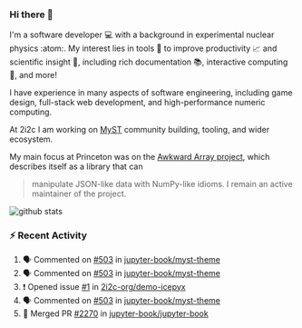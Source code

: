 ### Hi there 👋 

I'm a software developer 💻 with a background in experimental nuclear physics :atom:. My interest lies in tools :wrench: to improve productivity :chart_with_upwards_trend: and scientific insight :telescope:, including rich documentation 📚, interactive computing 🧮, and more! 

I have experience in many aspects of software engineering, including game design, full-stack web development, and high-performance numeric computing. 

At 2i2c I am working on [MyST](https://github.com/jupyter-book/mystmd) community building, tooling, and wider ecosystem. 

My main focus at Princeton was on the [Awkward Array project](awkward-array.org/), which describes itself as a library that can 
> manipulate JSON-like data with NumPy-like idioms. I remain an active maintainer of the project. 

![github stats](https://github-readme-stats.vercel.app/api?username=agoose77&show_icons=true&hide_rank=true&hide_title=true&bg_color=30,e76445,904e95&text_color=efe3ec&icon_color=efe3ec)
<!--
**agoose77/agoose77** is a ✨ _special_ ✨ repository because its `README.md` (this file) appears on your GitHub profile.

Here are some ideas to get you started:

- 🔭 I’m currently working on ...
- 🌱 I’m currently learning ...
- 👯 I’m looking to collaborate on ...
- 🤔 I’m looking for help with ...
- 💬 Ask me about ...
- 📫 How to reach me: ...
- 😄 Pronouns: ...
- ⚡ Fun fact: ...
-->

### :zap: Recent Activity

<!--START_SECTION:activity-->
1. 🗣 Commented on [#503](https://github.com/jupyter-book/myst-theme/pull/503#issuecomment-2512164626) in [jupyter-book/myst-theme](https://github.com/jupyter-book/myst-theme)
2. 🗣 Commented on [#503](https://github.com/jupyter-book/myst-theme/pull/503#issuecomment-2512147101) in [jupyter-book/myst-theme](https://github.com/jupyter-book/myst-theme)
3. ❗ Opened issue [#1](https://github.com/2i2c-org/demo-icepyx/issues/1) in [2i2c-org/demo-icepyx](https://github.com/2i2c-org/demo-icepyx)
4. 🗣 Commented on [#503](https://github.com/jupyter-book/myst-theme/pull/503#issuecomment-2511597570) in [jupyter-book/myst-theme](https://github.com/jupyter-book/myst-theme)
5. 🎉 Merged PR [#2270](https://github.com/jupyter-book/jupyter-book/pull/2270) in [jupyter-book/jupyter-book](https://github.com/jupyter-book/jupyter-book)
<!--END_SECTION:activity-->
